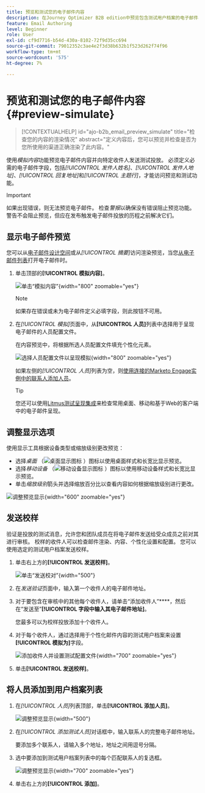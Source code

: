 ```yaml
---
title: 预览和测试您的电子邮件内容
description: 在Journey Optimizer B2B edition中预览包含测试用户档案的电子邮件、检查桌面和移动设备渲染、向收件人发送验证并验证个性化。
feature: Email Authoring
level: Beginner
role: User
exl-id: cf9d7716-b54d-430a-8102-72f9d35cc694
source-git-commit: 79012352c3ae4e2f3d38b632b1f523d262f74f96
workflow-type: tm+mt
source-wordcount: '575'
ht-degree: 7%

---
```


# 预览和测试您的电子邮件内容 {#preview-simulate}

>[!CONTEXTUALHELP]
>id="ajo-b2b_email_preview_simulate"
>title="检查您的内容的渲染情况"
>abstract="定义内容后，您可以预览并检查是否为您所使用的渠道正确渲染了此内容。"

使用&#x200B;_模拟内容_&#x200B;功能预览电子邮件内容并向特定收件人发送测试投放。 必须定义必需的电子邮件字段，包括&#x200B;_[!UICONTROL 发件人姓名]_、_[!UICONTROL 发件人地址]_、_[!UICONTROL 回复地址]_&#x200B;和&#x200B;_[!UICONTROL 主题行]_，才能访问预览和测试功能。

>[!IMPORTANT]
>
>如果出现错误，则无法预览电子邮件。 检查&#x200B;_警报_&#x200B;以确保没有错误阻止预览功能。 警告不会阻止预览，但应在发布触发电子邮件投放的历程之前解决它们。

## 显示电子邮件预览

您可以从[电子邮件设计空间](./email-authoring.md)或从&#x200B;_[!UICONTROL 摘要]_&#x200B;访问渲染预览，当您[从电子邮件列表](./emails-list.md#edit-emails)打开电子邮件时。

1. 单击顶部的&#x200B;**[!UICONTROL 模拟内容]**。

   ![单击“模拟内容”](assets/email-simulate-content.png){width="800" zoomable="yes"}

   >[!NOTE]
   >
   >如果存在错误或未为电子邮件定义必填字段，则此按钮不可用。

1. 在&#x200B;_[!UICONTROL 模拟]_&#x200B;页面中，从&#x200B;**[!UICONTROL 人员]**&#x200B;列表中选择用于呈现电子邮件的人员配置文件。

   在内容预览中，将根据所选人员配置文件填充个性化元素。

   ![选择人员配置文件以呈现模拟](./assets/email-simulate-content-preview.png){width="800" zoomable="yes"}

   如果左侧的&#x200B;_[!UICONTROL 人员]_&#x200B;列表为空，则[使用连接的Marketo Engage实例中的联系人添加人员](#add-people-to-the-profiles-list)。

   >[!TIP]
   >
   >您还可以使用[Litmus测试呈现集成](./email-test-rendering.md)来检查常用桌面、移动和基于Web的客户端中的电子邮件呈现。

## 调整显示选项

使用显示工具根据设备类型或缩放级别更改预览：

* 选择&#x200B;_桌面_ （![桌面显示图标](../../assets/do-not-localize/icon-device-desktop.svg) ）图标以使用桌面样式和长宽比显示预览。
* 选择&#x200B;_移动设备_ （![移动设备显示图标](../../assets/do-not-localize/icon-device-mobile.svg) ）图标以使用移动设备样式和长宽比显示预览。
* 单击&#x200B;_缩放级别_&#x200B;箭头并选择缩放百分比以查看内容如何根据缩放级别进行更改。

![调整预览显示](assets/email-simulate-content-preview-display-options.png){width="600" zoomable="yes"}

## 发送校样

验证是投放的测试消息，允许您和团队成员在将电子邮件发送给受众成员之前对其进行审核。 校样的收件人可以检查邮件渲染、内容、个性化设置和配置。 您可以使用选定的测试用户档案发送校样。

1. 单击右上方的&#x200B;**[!UICONTROL 发送校样]**。

   ![单击“发送校对”](assets/email-simulate-content-preview-send-proof.png){width="500"}

1. 在&#x200B;_发送验证_&#x200B;页面中，输入第一个收件人的电子邮件地址。

1. 对于要包含在审核中的其他每个收件人，请单击“添加收件人”****，然后在“发送至”**[!UICONTROL 字段中输入其电子邮件地址]**。

   您最多可以为校样投放添加十个收件人。

1. 对于每个收件人，通过选择用于个性化邮件内容的测试用户档案来设置&#x200B;**[!UICONTROL 模拟为]**&#x200B;字段。

   ![添加收件人并设置测试配置文件](assets/email-simulate-content-preview-send-proof-recipients.png){width="700" zoomable="yes"}

1. 单击&#x200B;**[!UICONTROL 发送校样]**。

## 将人员添加到用户档案列表

1. 在&#x200B;_[!UICONTROL 人员]_&#x200B;列表顶部，单击&#x200B;**[!UICONTROL 添加人员]**。

   ![调整预览显示](assets/email-simulate-content-add-people.png){width="500"}

1. 在&#x200B;_[!UICONTROL 添加测试人员]_&#x200B;对话框中，输入联系人的完整电子邮件地址。

   要添加多个联系人，请输入多个地址，地址之间用逗号分隔。

1. 选中要添加到测试用户档案列表中的每个匹配联系人的复选框。

   ![调整预览显示](assets/email-simulate-content-add-people-addresses.png){width="700" zoomable="yes"}

1. 单击右上方的&#x200B;**[!UICONTROL 添加]**。
